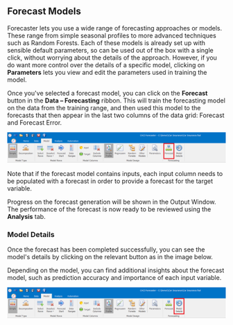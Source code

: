 ## Forecast Models

Forecaster lets you use a wide range of forecasting approaches or models. These range from simple seasonal profiles to more advanced techniques such as Random Forests. Each of these models is already set up with sensible default parameters, so can be used out of the box with a single click, without worrying about the details of the approach. However, if you do want more control over the details of a specific model, clicking on **Parameters** lets you view and edit the parameters used in training the model.


Once you've selected a forecast model, you can click on the **Forecast** button in the **Data – Forecasting** ribbon.  This will train the forecasting model on the data from the training range, and then used this model to the forecasts that then appear in the last two columns of the data grid: Forecast and Forecast Error.

![Forecast](imgs/Forecasting_Forecast.png)

Note that if the forecast model contains inputs, each input column needs to be populated with a forecast in order to provide a forecast for the target variable.

Progress on the forecast generation will be shown in the Output Window.  The performance of the forecast is now ready to be reviewed using the **Analysis** tab.


### Model Details

Once the forecast has been completed successfully, you can see the model's details by clicking on the relevant button as in the image below.

Depending on the model, you can find additional insights about the forecast model, such as prediction accuracy and importance of each input variable.

![Model Details](imgs/Forecasting_ModelDetails.png)